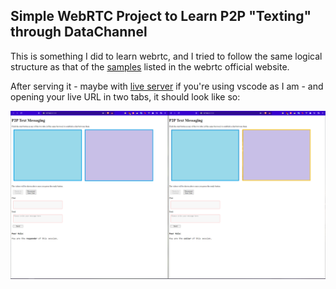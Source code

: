 ## Simple WebRTC Project to Learn P2P "Texting" through DataChannel

This is something I did to learn webrtc, and I tried to follow the same logical structure as that of the [samples](https://webrtc.github.io/samples/) listed in the webrtc official website.

After serving it - maybe with [live server](https://marketplace.visualstudio.com/items?itemName=ritwickdey.LiveServer) if you're using vscode as I am - and opening your live URL in two tabs, it should look like so:

![screenshot](screen.PNG)
